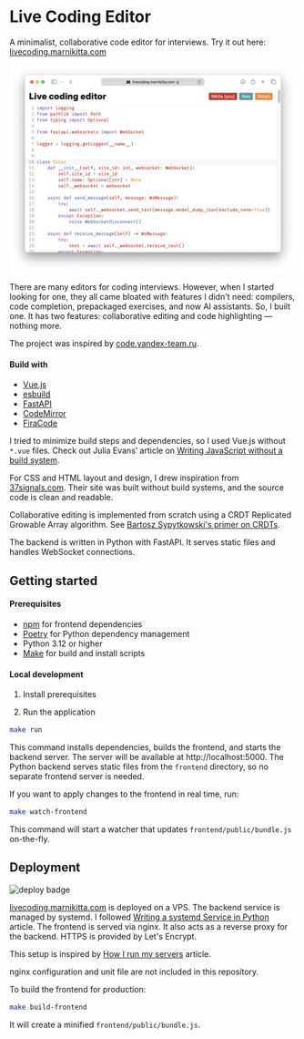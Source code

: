 # Live Coding Editor

A minimalist, collaborative code editor for interviews.
Try it out here: [livecoding.marnikitta.com](https://livecoding.marnikitta.com)

![Screenshot](screenshot.png)

There are many editors for coding interviews. However, when I started looking for one, they all came bloated with
features I didn't need: compilers, code completion, prepackaged exercises, and now AI assistants.
So, I built one. It has two features: collaborative editing and code highlighting — nothing more.

The project was inspired by [code.yandex-team.ru](https://code.yandex-team.ru).

#### Build with

- [Vue.js](https://vuejs.org/)
- [esbuild](https://esbuild.github.io/)
- [FastAPI](https://fastapi.tiangolo.com/)
- [CodeMirror](https://codemirror.net/)
- [FiraCode](https://github.com/tonsky/FiraCode)

I tried to minimize build steps and dependencies, so I used Vue.js without `*.vue` files. Check out Julia Evans’ article
on [Writing JavaScript without a build system](https://jvns.ca/blog/2023/02/16/writing-javascript-without-a-build-system/).

For CSS and HTML layout and design, I drew inspiration from [37signals.com](https://37signals.com). Their site was built
without build systems, and the source code is clean and readable.

Collaborative editing is implemented from scratch using a CRDT Replicated Growable Array algorithm. See [Bartosz Sypytkowski's primer on CRDTs](https://www.bartoszsypytkowski.com/operation-based-crdts-arrays-1).

The backend is written in Python with FastAPI. It serves static files and handles WebSocket connections.

## Getting started

#### Prerequisites

- [npm](https://www.npmjs.com/) for frontend dependencies
- [Poetry](https://python-poetry.org/) for Python dependency management
- Python 3.12 or higher
- [Make](https://www.gnu.org/software/make/manual/make.html) for build and install scripts

#### Local development

1. Install prerequisites

2. Run the application

```bash
make run
```

This command installs dependencies, builds the frontend, and starts the backend server. The server will be available
at http://localhost:5000.
The Python backend serves static files from the `frontend` directory, so no separate frontend server is needed.

If you want to apply changes to the frontend in real time, run:

```bash
make watch-frontend
```

This command will start a watcher that updates `frontend/public/bundle.js` on-the-fly.

## Deployment
![deploy badge](https://github.com/marnikitta/livecoding/actions/workflows/deploy.yml/badge.svg)

[livecoding.marnikitta.com](https://livecoding.marnikitta.com) is deployed on a VPS.
The backend service is managed by systemd. I followed
[Writing a systemd Service in Python](https://github.com/torfsen/python-systemd-tutorial) article.
The frontend is served via nginx. It also acts as a reverse proxy for the backend. HTTPS is provided by Let's Encrypt.

This setup is inspired by [How I run my servers](https://blog.wesleyac.com/posts/how-i-run-my-servers) article.

nginx configuration and unit file are not included in this repository.

To build the frontend for production:

```bash
make build-frontend
```

It will create a minified `frontend/public/bundle.js`.